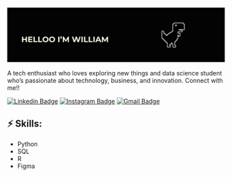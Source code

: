 ![Header image](https://raw.githubusercontent.com/poupuu/poupuu/main/Assets/header-github-william.jpg)

A tech enthusiast who loves exploring new things and data science student who’s passionate about technology, business, and innovation. Connect with me!!

[![Linkedin Badge](https://img.shields.io/badge/-LinkedIn-blue?style=flat-square&logo=Linkedin&logoColor=white&link=https://www.linkedin.com/in/williammss)](https://www.linkedin.com/in/williammss/) [![Instagram Badge](https://img.shields.io/badge/-Instagram-e4405f?style=flat-square&logo=Instagram&logoColor=white&link=https://www.instagram.com/william26._/)](https://www.instagram.com/william26._/) [![Gmail Badge](https://img.shields.io/badge/-Gmail-d14836?style=flat-square&logo=Gmail&logoColor=white&link=mailto:williamanwar2@gmail.com)](mailto:williamanwar2@gmail.com)  

## ⚡ Skills:
- Python  
- SQL  
- R  
- Figma
